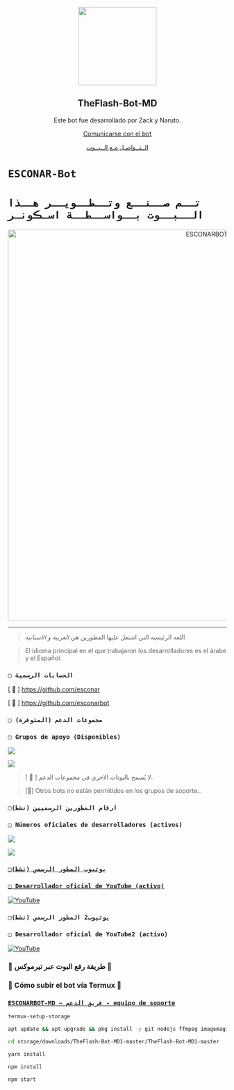 <p align="center">
 <img width="180px" src="[https://envs.sh/wHc.jpg](https://qu.ax/rovX.jpg)" align="center"/>
 <h2 align="center">TheFlash-Bot-MD</h2>
 <p align="center">Este bot fue desarrollado por Zack y Naruto.</p>
</p>

<p align="center">
  <a href="https://api.whatsapp.com/send?phone=+201098829097&text=&text=.menu">Comunicarse con el bot</a>

<p align="center">
  <a href="https://api.whatsapp.com/send?phone=+201021669137&text=&text=.اوامر">الــتــواصـل مـع الــبــوت</a>

# `ESCONAR-Bot` 

# `تــم صــنــع وتــطــويــر هــذا الــبــوت بــواســطــة اسـڪونـر` 
<p align="center">
<img src="[https://envs.sh/06H.jpg](https://qu.ax/rovX.jpg)" alt="⁨ESCONARBOT" width="900"/>
</p>

------------------

> اللغه الرئيسيه التي اشتغل عليها المطورين هي *العربية و الاسبانية*


> El idioma principal en el que trabajaron los desarrolladores es el árabe y el Español.
### `▢ الحسابات الرسمية`

[ 🔗 ] https://github.com/esconar

[ 🔗 ] https://github.com/esconarbot

### `▢ مجموعات الدعم (المتوفرة)`
### `▢ Grupos de apoyo (Disponibles)`

 <a href="[https://chat.whatsapp.com/H93YpO0LkJNHoTmtIhcL1z](https://whatsapp.com/channel/0029VasNaVr7T8bPaW6E1Z1u)" target="blank"><img src="https://img.shields.io/badge/SUPPORT_GROUP_(AR)-25D366?style=for-the-badge&logo=whatsapp&logoColor=white" /></a>

<a href="[https://chat.whatsapp.com/H93YpO0LkJNHoTmtIhcL1z](https://whatsapp.com/channel/0029VasNaVr7T8bPaW6E1Z1u)" target="blank"><img src="https://img.shields.io/badge/SUPPORT_GROUP_(ES)_-25D366?style=for-the-badge&logo=whatsapp&logoColor=white" /></a>

> [ 📌 ] لا يُسمح بالبوتات الاخري في مجموعات الدعم.

> [📌] Otros bots no están permitidos en los grupos de soporte..

 ### `▢ارقام المطورين الرسميين (نشط)`

### `▢ Números oficiales de desarrolladores (activos)`


<a href="https://api.whatsapp.com/send/?phone=201098829097&text=/estado&type=phone_number&app_absent=0" target="blank"><img src="https://img.shields.io/badge/Owner_Bot-25D366?style=for-the-badge&logo=whatsapp&logoColor=white" />

<a href="https://api.whatsapp.com/send/?phone=201021669137&text=/estado&type=phone_number&app_absent=0" target="blank"><img src="https://img.shields.io/badge/Owner_Bot2-25D366?style=for-the-badge&logo=whatsapp&logoColor=white" />

### `▢يوتيوب المطور الرسمي (نشط)`

### `▢ Desarrollador oficial de YouTube (activo)`

<a href="[https://www.youtube.com/@Zack_247](https://youtube.com/@es_conar1?si=pWo2Z_-It5XSDC3t)">
<img src="https://img.shields.io/badge/YouTube-FF0000?style=for-the-badge&logo=youtube&logoColor=white" alt="YouTube">
</a>

### `▢يوتيوب2 المطور الرسمي (نشط)`

### `▢ Desarrollador oficial de YouTube2 (activo)`

<a href="[https://www.youtube.com/@Zack_247](https://youtube.com/@es_conar1?si=pWo2Z_-It5XSDC3t)">
<img src="https://img.shields.io/badge/YouTube-FF0000?style=for-the-badge&logo=youtube&logoColor=white" alt="YouTube">
</a>



### 📁 طريقة رفع البوت عبر تيرموكس 🙌
### 📁 Cómo subir el bot vía Termux 🙌
### [`ESCONARBOT-MD ~ فريق الدعم - equipo de soporte`](https://api.whatsapp.com/send/?phone=201098829097&text=/estado&type=phone_number&app_absent=0)
```bash
termux-setup-storage
```
```bash
apt update && apt upgrade && pkg install -y git nodejs ffmpeg imagemagick yarn
```
```bash
cd storage/downloads/TheFlash-Bot-MD1-master/TheFlash-Bot-MD1-master 
```
```bash
yarn install
```
```bash
npm install
```
```bash
npm start
```
